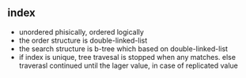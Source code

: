 ## index
- unordered phisically, ordered logically
- the order structure is double-linked-list
- the search structure is b-tree which based on double-linked-list
- if index is unique, tree travesal is stopped when any matches. else traverasl continued until the lager value, in case of replicated value
